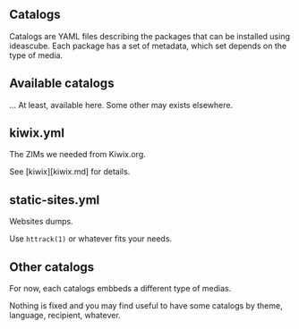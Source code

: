 ## Catalogs

Catalogs are YAML files describing the packages that can be installed using
ideascube. Each package has a set of metadata, which set depends on the type of
media.


## Available catalogs

... At least, available here. Some other may exists elsewhere.


## kiwix.yml

The ZIMs we needed from Kiwix.org.

See [kiwix][kiwix.md] for details.


## static-sites.yml

Websites dumps.

Use `httrack(1)` or whatever fits your needs.


## Other catalogs

For now, each catalogs embbeds a different type of medias.

Nothing is fixed and you may find useful to have some catalogs by theme,
language, recipient, whatever.
